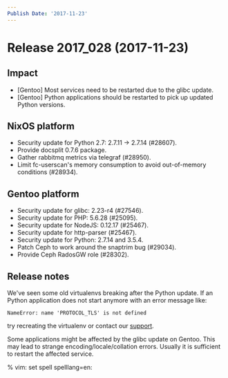 ```yaml
---
Publish Date: '2017-11-23'
---
```


# Release 2017_028 (2017-11-23)

## Impact

- \[Gentoo\] Most services need to be restarted due to the glibc update.
- \[Gentoo\] Python applications should be restarted to pick up updated Python
  versions.

## NixOS platform

- Security update for Python 2.7: 2.7.11 -> 2.7.14 (#28607).
- Provide docsplit 0.7.6 package.
- Gather rabbitmq metrics via telegraf (#28950).
- Limit fc-userscan's memory consumption to avoid out-of-memory conditions
  (#28934).

## Gentoo platform

- Security update for glibc: 2.23-r4 (#27546).
- Security update for PHP: 5.6.28 (#25095).
- Security update for NodeJS: 0.12.17 (#25467).
- Security update for http-parser (#25467).
- Security update for Python: 2.7.14 and 3.5.4.
- Patch Ceph to work around the snaptrim bug (#29034).
- Provide Ceph RadosGW role (#28302).

## Release notes

We've seen some old virtualenvs breaking after the Python update. If an Python
application does not start anymore with an error message like:

```
NameError: name 'PROTOCOL_TLS' is not defined
```

try recreating the virtualenv or contact our [support].

Some applications might be affected by the glibc update on Gentoo. This may lead
to strange encoding/locale/collation errors. Usually it is sufficient to restart
the affected service.

% vim: set spell spelllang=en:

[support]: mailto:support@flyingcircus.io
